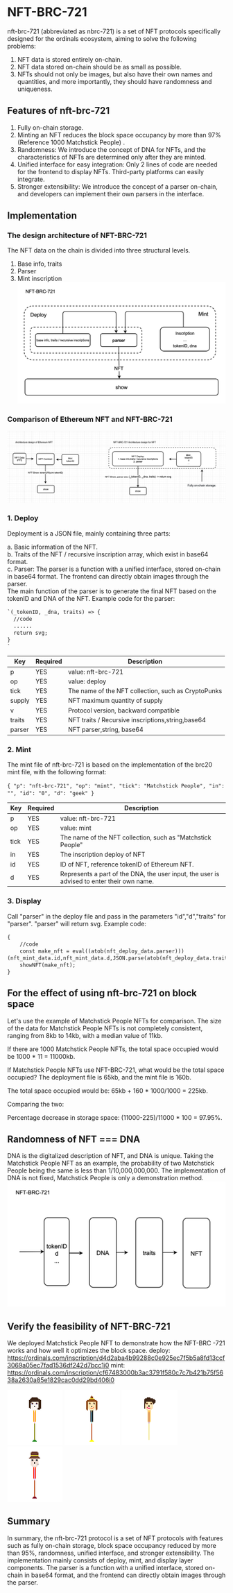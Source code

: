 # NFT-BRC-721

nft-brc-721 (abbreviated as nbrc-721) is a set of NFT protocols specifically designed for the ordinals ecosystem, aiming to solve the following problems:

1. NFT data is stored entirely on-chain.
2. NFT data stored on-chain should be as small as possible.
3. NFTs should not only be images, but also have their own names and quantities, and more importantly, they should have randomness and uniqueness.

## Features of nft-brc-721

1. Fully on-chain storage.
2. Minting an NFT reduces the block space occupancy by more than 97% (Reference 1000 Matchstick People) .
3. Randomness: We introduce the concept of DNA for NFTs, and the characteristics of NFTs are determined only after they are minted.
4. Unified interface for easy integration: Only 2 lines of code are needed for the frontend to display NFTs. Third-party platforms can easily integrate.
5. Stronger extensibility: We introduce the concept of a parser on-chain, and developers can implement their own parsers in the interface.

## Implementation


### The design architecture of NFT-BRC-721
The NFT data on the chain is divided into three structural levels.
1. Base info, traits  
2. Parser
3. Mint inscription
![NFT-BRC-721](./images/structure.png "NFT-BRC-721")

### Comparison of Ethereum NFT and NFT-BRC-721
![NFT-BRC-721](./images/comparison.png "NFT-BRC-721")


### 1. Deploy

Deployment is a JSON file, mainly containing three parts:

   a. Basic information of the NFT.  
   b. Traits of the NFT / recursive inscription array, which exist in base64 format.  
   c. Parser: The parser is a function with a unified interface, stored on-chain in base64 format. The frontend can directly obtain images through the parser.  
   The main function of the parser is to generate the final NFT based on the tokenID and DNA of the NFT. Example code for the parser:  
    
    `(_tokenID, _dna, traits) => {  
      //code  
      ......  
      return svg;  
    }
    `

| Key         | Required | Description                                                  |
| ----------- | -------- | ------------------------------------------------------------ |
| p           | YES      | value: nft-brc-721 |
| op          | YES      | value: deploy |
| tick        | YES      | The name of the NFT collection, such as CryptoPunks |
| supply      | YES      | NFT maximum quantity of supply |
| v           | YES      | Protocol version, backward compatible |
| traits      | YES      | NFT traits / Recursive inscriptions,string,base64 |
| parser      | YES      | NFT parser,string, base64 |



### 2. Mint

The mint file of nft-brc-721 is based on the implementation of the brc20 mint file, with the following format:

`{
"p": "nft-brc-721",
"op": "mint",
"tick": "Matchstick People",
"in": "",
"id": "0",
"d": "geek"
}`  

| Key         | Required | Description                                                  |
| ----------- | -------- | ------------------------------------------------------------ |
| p           | YES      | value: nft-brc-721 |
| op          | YES      | value: mint |
| tick        | YES      | The name of the NFT collection, such as "Matchstick People" |
| in          | YES      | The inscription deploy of NFT |
| id          | YES      | ID of NFT, reference tokenID of Ethereum NFT. |
| d           | YES      | Represents a part of the DNA, the user input, the user is advised to enter their own name. |


### 3. Display

Call "parser" in the deploy file and pass in the parameters "id","d","traits" for "parser". "parser" will return svg.
Example code:  
```
{  
    //code  
    const make_nft = eval((atob(nft_deploy_data.parser)))(nft_mint_data.id,nft_mint_data.d,JSON.parse(atob(nft_deploy_data.traits)));
    showNFT(make_nft);
}  
```  

## For the effect of using nft-brc-721 on block space
Let's use the example of Matchstick People NFTs for comparison. The size of the data for Matchstick People NFTs is not completely consistent, ranging from 8kb to 14kb, with a median value of 11kb. 

If there are 1000 Matchstick People NFTs, the total space occupied would be 1000 * 11 = 11000kb. 

If Matchstick People NFTs use NFT-BRC-721, what would be the total space occupied? The deployment file is 65kb, and the mint file is 160b. 

The total space occupied would be: 65kb + 160 * 1000/1000 = 225kb. 

Comparing the two: 

Percentage decrease in storage space: (11000-225)/11000 * 100 = 97.95%.
  

## Randomness of NFT === DNA
DNA is the digitalized description of NFT, and DNA is unique. Taking the Matchstick People NFT as an example, the probability of two Matchstick People being the same is less than 1/10,000,000,000.
The implementation of DNA is not fixed,  Matchstick People is only a demonstration method.
![NFT-BRC-721](./images/dna.png "NFT-BRC-721")


## Verify the feasibility of NFT-BRC-721
We deployed  Matchstick People NFT to demonstrate how the NFT-BRC -721 works and how well it optimizes the block space.
deploy:
https://ordinals.com/inscription/d4d2aba4b99288c0e925ec7f5b5a8fd13ccf3069a05ec7fad1536df242d7bcc1i0
mint:
https://ordinals.com/inscription/cf67483000b3ac3791f580c7c7b421b75f5638a2630a85e1829cac0dd29bd406i0

![NFT-BRC-721](./images/0.svg "NFT-BRC-721")
![NFT-BRC-721](./images/1.svg "NFT-BRC-721")
![NFT-BRC-721](./images/2.svg "NFT-BRC-721")
![NFT-BRC-721](./images/3.svg "NFT-BRC-721")

## Summary
In summary, the nft-brc-721 protocol is a set of NFT protocols with features such as fully on-chain storage, block space occupancy reduced by more than 95%, randomness, unified interface, and stronger extensibility. The implementation mainly consists of deploy, mint, and display layer components. The parser is a function with a unified interface, stored on-chain in base64 format, and the frontend can directly obtain images through the parser.